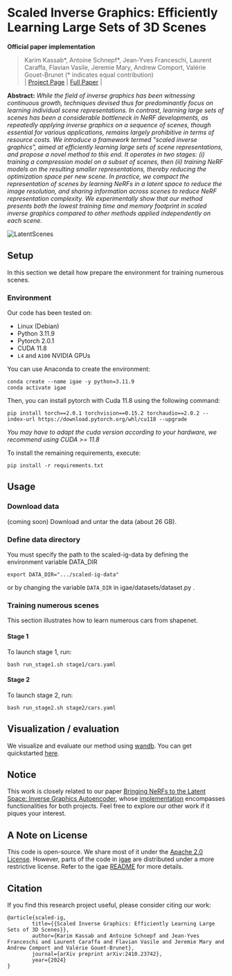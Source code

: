 # Scaled Inverse Graphics: Efficiently Learning Large Sets of 3D Scenes

**Official paper implementation**
> Karim Kassab*, Antoine Schnepf*, Jean-Yves Franceschi, Laurent Caraffa, Flavian Vasile, Jeremie Mary, Andrew Comport, Valérie Gouet-Brunet (* indicates equal contribution)<br>
| [Project Page](https://scaled-ig.github.io) | [Full Paper](https://arxiv.org/abs/2410.23742v1) |<br>

<b>Abstract:</b> *While the field of inverse graphics has been witnessing continuous growth, techniques devised thus far predominantly focus on learning individual scene representations. In contrast, learning large sets of scenes has been a considerable bottleneck in NeRF developments, as repeatedly applying inverse graphics on a sequence of scenes, though essential for various applications, remains largely prohibitive in terms of resource costs. We introduce a framework termed "scaled inverse graphics", aimed at efficiently learning large sets of scene representations, and propose a novel method to this end. It operates in two stages: (i) training a compression model on a subset of scenes, then (ii) training NeRF models on the resulting smaller representations, thereby reducing the optimization space per new scene. In practice, we compact the representation of scenes by learning NeRFs in a latent space to reduce the image resolution, and sharing information across scenes to reduce NeRF representation complexity. We experimentally show that our method presents both the lowest training time and memory footprint in scaled inverse graphics compared to other methods applied independently on each scene.*

![LatentScenes](assets/ls_videos.gif)

## Setup
In this section we detail how prepare the environment for training numerous scenes.

### Environment 
Our code has been tested on:
- Linux (Debian)
- Python 3.11.9
- Pytorch 2.0.1
- CUDA 11.8
- `L4` and `A100` NVIDIA GPUs


You can use Anaconda to create the environment:
```
conda create --name igae -y python=3.11.9
conda activate igae
```
Then, you can install pytorch with Cuda 11.8 using the following command:
```
pip install torch==2.0.1 torchvision==0.15.2 torchaudio==2.0.2 --index-url https://download.pytorch.org/whl/cu118 --upgrade
```
_You may have to adapt the cuda version according to your hardware, we recommend using CUDA >= 11.8_

To install the remaining requirements, execute:
```
pip install -r requirements.txt
```

## Usage

### Download data
(coming soon)
Download and untar the data (about 26 GB).

### Define data directory
You must specify the path to the scaled-ig-data by defining the environment variable DATA_DIR
```
export DATA_DIR=".../scaled-ig-data"
```
or by changing the variable ``DATA_DIR`` in igae/datasets/dataset.py .

### Training numerous scenes
This section illustrates how to learn numerous cars from shapenet.
#### Stage 1
To launch stage 1, run:
```
bash run_stage1.sh stage1/cars.yaml
```
#### Stage 2
To launch stage 2, run:
```
bash run_stage2.sh stage2/cars.yaml
```

## Visualization / evaluation
We visualize and evaluate our method using [wandb](https://wandb.ai/site). 
You can get quickstarted [here](https://docs.wandb.ai/quickstart).

## Notice 
This work is closely related to our paper [Bringing NeRFs to the Latent Space:
Inverse Graphics Autoencoder](https://ig-ae.github.io), whose [implementation](https://github.com/k-kassab/igae) encompasses functionalities for both projects.
Feel free to explore our other work if it piques your interest.

## A Note on License
This code is open-source. We share most of it under the [Apache 2.0 License](https://www.apache.org/licenses/LICENSE-2.0).
However, parts of the code in [igae](igae) are distributed under a more restrictive license.
Refer to the igae [README](igae/README.md) for more details.

## Citation

If you find this research project useful, please consider citing our work:
```
@article{scaled-ig,
        title={{Scaled Inverse Graphics: Efficiently Learning Large Sets of 3D Scenes}}, 
        author={Karim Kassab and Antoine Schnepf and Jean-Yves Franceschi and Laurent Caraffa and Flavian Vasile and Jeremie Mary and Andrew Comport and Valérie Gouet-Brunet},
        journal={arXiv preprint arXiv:2410.23742},
        year={2024}
}
```